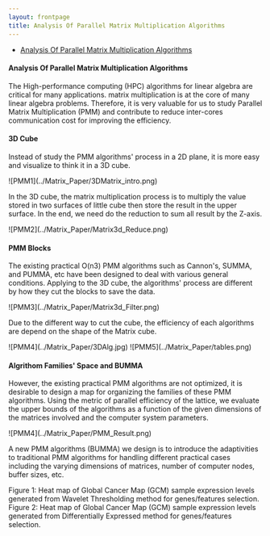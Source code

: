 ```yaml
---
layout: frontpage
title: Analysis Of Parallel Matrix Multiplication Algorithms
---
```


<div class="navbar">
  <div class="navbar-inner">
      <ul class="nav">
          <li><a href="Analysis_of_PMM.pdf">Analysis Of Parallel Matrix Multiplication Algorithms</a></li>
      </ul>
  </div>
</div>

#### <a name="Analysis Of Parallel Matrix Multiplication Algorithms"></a>Analysis Of Parallel Matrix Multiplication Algorithms
<p align = "left">
The High-performance computing (HPC) algorithms for linear algebra are critical for many applications. matrix multiplication is at the core of many linear algebra problems. Therefore, it is very valuable for us to study Parallel Matrix Multiplication (PMM) and contribute to reduce inter-cores communication cost for improving the efficiency.
</p>

#### <a name="3D Cube"></a>3D Cube
<p align = "left">
Instead of study the PMM algorithms' process in a 2D plane, it is more easy and visualize to think it in a 3D cube.
</p>
![PMM1](../Matrix_Paper/3DMatrix_intro.png)

<p align = "left">
In the 3D cube, the matrix multiplication process is to multiply the value stored in two surfaces of little cube then store the result in the upper surface. In the end, we need do the reduction to sum all result by the Z-axis.
</p>
![PMM2](../Matrix_Paper/Matrix3d_Reduce.png)

#### <a name="Blocks"></a>PMM Blocks
<p align = "left">
The existing practical O(n3) PMM algorithms such as Cannon's, SUMMA, and PUMMA, etc have been designed to deal with various general conditions. Applying to the 3D cube, the algorithms' process are different by how they cut the blocks to save the data.
</p>
![PMM3](../Matrix_Paper/Matrix3d_Filter.png)

<p align = "left">
Due to the different way to cut the cube, the efficiency of each algorithms are depend on the shape of the Matrix cube.
</p>
![PMM4](../Matrix_Paper/3DAlg.jpg)
![PMM5](../Matrix_Paper/tables.png)

#### <a name="Algrithom Families' Space and BUMMA"></a>Algrithom Families' Space and BUMMA
<p align = "left">
However, the existing practical PMM algorithms are not optimized, it is desirable to design a map for organizing the families of these PMM algorithms. Using the metric of parallel efficiency of the lattice, we evaluate the upper bounds of the algorithms as a function of the given dimensions of the matrices involved and the computer system parameters.
</p>
![PMM4](../Matrix_Paper/PMM_Result.png)

<p align = "left">
A new PMM algorithms (BUMMA) we design is to introduce the adaptivities to traditional PMM algorithms for handling different practical cases including the varying dimensions of matrices, number of computer nodes, buffer sizes, etc.





Figure 1: Heat map of Global Cancer Map (GCM) sample expression levels generated from Wavelet Thresholding method for genes/features selection.
Figure 2: Heat map of Global Cancer Map (GCM) sample expression levels generated from Differentially Expressed method for genes/features selection.
